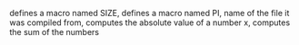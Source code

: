 defines a macro named SIZE, defines a macro named PI, name of the file it was compiled from, computes the absolute value of a number x, computes the sum of the numbers
